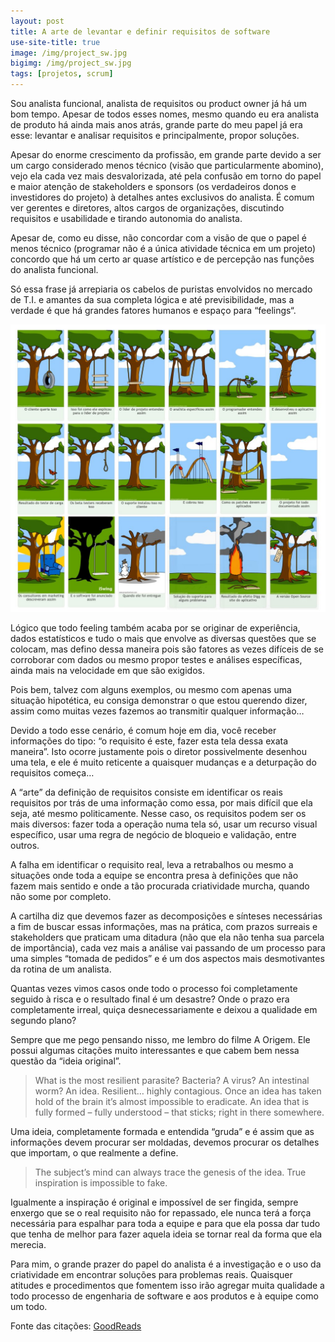```yaml
---
layout: post
title: A arte de levantar e definir requisitos de software
use-site-title: true
image: /img/project_sw.jpg
bigimg: /img/project_sw.jpg
tags: [projetos, scrum]
---
```


Sou analista funcional, analista de requisitos ou product owner já há um bom tempo. Apesar de todos esses nomes, mesmo quando eu era analista de produto há ainda mais anos atrás, grande parte do meu papel já era esse: levantar e analisar requisitos e principalmente, propor soluções.

Apesar do enorme crescimento da profissão, em grande parte devido a ser um cargo considerado menos técnico (visão que particularmente abomino), vejo ela cada vez mais desvalorizada, até pela confusão em torno do papel e maior atenção de stakeholders e sponsors (os verdadeiros donos e investidores do projeto) à detalhes antes exclusivos do analista. É comum ver gerentes e diretores, altos cargos de organizações, discutindo requisitos e usabilidade e tirando autonomia do analista.

Apesar de, como eu disse, não concordar com a visão de que o papel é menos técnico (programar não é a única atividade técnica em um projeto) concordo que há um certo ar quase artístico e de percepção nas funções do analista funcional.

Só essa frase já arrepiaria os cabelos de puristas envolvidos no mercado de T.I. e amantes da sua completa lógica e até previsibilidade, mas a verdade é que há grandes fatores humanos e espaço para “feelings“.

![imagem](../img/project_sw.jpg)

Lógico que todo feeling também acaba por se originar de experiência, dados estatísticos e tudo o mais que envolve as diversas questões que se colocam, mas defino dessa maneira pois são fatores as vezes difíceis de se corroborar com dados ou mesmo propor testes e análises específicas, ainda mais na velocidade em que são exigidos.

Pois bem, talvez com alguns exemplos, ou mesmo com apenas uma situação hipotética, eu consiga demonstrar o que estou querendo dizer, assim como muitas vezes fazemos ao transmitir qualquer informação…

Devido a todo esse cenário, é comum hoje em dia, você receber informações do tipo: “o requisito é este, fazer esta tela dessa exata maneira”. Isto ocorre justamente pois o diretor possivelmente desenhou uma tela, e ele é muito reticente a quaisquer mudanças e a deturpação do requisitos começa…

A “arte” da definição de requisitos consiste em identificar os reais requisitos por trás de uma informação como essa, por mais difícil que ela seja, até mesmo politicamente. Nesse caso, os requisitos podem ser os mais diversos: fazer toda a operação numa tela só, usar um recurso visual específico, usar uma regra de negócio de bloqueio e validação, entre outros.

A falha em identificar o requisito real, leva a retrabalhos ou mesmo a situações onde toda a equipe se encontra presa à definições que não fazem mais sentido e onde a tão procurada criatividade murcha, quando não some por completo.

A cartilha diz que devemos fazer as decomposições e sínteses necessárias a fim de buscar essas informações, mas na prática, com prazos surreais e stakeholders que praticam uma ditadura (não que ela não tenha sua parcela de importância), cada vez mais a análise vai passando de um processo para uma simples “tomada de pedidos” e é um dos aspectos mais desmotivantes da rotina de um analista.

Quantas vezes vimos casos onde todo o processo foi completamente seguido à risca e o resultado final é um desastre? Onde o prazo era completamente irreal, quiça desnecessariamente e deixou a qualidade em segundo plano?

Sempre que me pego pensando nisso, me lembro do filme A Origem. Ele possui algumas citações muito interessantes e que cabem bem nessa questão da “ideia original”.

> What is the most resilient parasite? Bacteria? A virus? An intestinal worm? An idea. Resilient… highly contagious. Once an idea has taken hold of the brain it’s almost impossible to eradicate. An idea that is fully formed – fully understood – that sticks; right in there somewhere.

Uma ideia, completamente formada e entendida “gruda” e é assim que as informações devem procurar ser moldadas, devemos procurar os detalhes que importam, o que realmente a define.

> The subject’s mind can always trace the genesis of the idea. True inspiration is impossible to fake.

Igualmente a inspiração é original e impossível de ser fingida, sempre enxergo que se o real requisito não for repassado, ele nunca terá a força necessária para espalhar para toda a equipe e para que ela possa dar tudo que tenha de melhor para fazer aquela ideia se tornar real da forma que ela merecia.

Para mim, o grande prazer do papel do analista é a investigação e o uso da criatividade em encontrar soluções para problemas reais. Quaisquer atitudes e procedimentos que fomentem isso irão agregar muita qualidade a todo processo de engenharia de software e aos produtos e à equipe como um todo.

Fonte das citações: [GoodReads](https://www.goodreads.com/work/quotes/13433807-inception-the-shooting-script)